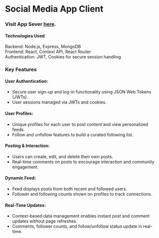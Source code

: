 # Social Media App Client

### Visit App Sever [here](https://github.com/TommyMart/socialMedia-server).

#### Technologies Used

Backend: Node.js, Express, MongoDB <br/>
Frontend: React, Context API, React Router <br/>
Authentication: JWT, Cookies for secure session handling

### Key Features

#### User Authentication:

- Secure user sign-up and log-in functionality using JSON Web Tokens (JWTs).
- User sessions managed via JWTs and cookies.

#### User Profiles:

- Unique profiles for each user to post content and view personalized feeds.
- Follow and unfollow features to build a curated following list.

#### Posting & Interaction:

- Users can create, edit, and delete their own posts.
- Real-time comments on posts to encourage interaction and community engagement.

#### Dynamic Feed:

- Feed displays posts from both recent and followed users.
- Follower and following counts shown on profiles to track connections.

#### Real-Time Updates:

- Context-based data management enables instant post and comment updates without page refreshes.
- Comments, follower counts, and follow/unfollow status update in real-time.
